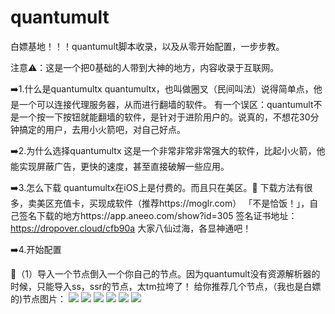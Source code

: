 # quantumult
白嫖基地！！！quantumult脚本收录，以及从零开始配置，一步步教。

注意⚠️：这是一个把0基础的人带到大神的地方，内容收录于互联网。


➡️1.什么是quantumultx   quantumultx，也叫做圈叉（民间叫法）说得简单点，他是一个可以连接代理服务器，从而进行翻墙的软件。 有一个误区：quantumult不是一个按一下按钮就能翻墙的软件，是针对于进阶用户的。说真的，不想花30分钟搞定的用户，去用小火箭吧，对自己好点。 


➡️2.为什么选择quantumultx   这是一个非常非常非常强大的软件，比起小火箭，他能实现屏蔽广告，更快的速度，甚至直接破解一些应用。 


➡️3.怎么下载   quantumultx在iOS上是付费的。而且只在美区。🥲 下载方法有很多，卖美区充值卡，买现成软件（推荐https://moglr.com） 「不是恰饭！」，自己签名下载的地方https://app.aneeo.com/show?id=305 签名证书地址：https://dropover.cloud/cfb90a 大家八仙过海，各显神通吧！

➡️4.开始配置

🥳（1）导入一个节点倒入一个你自己的节点。因为quantumult没有资源解析器的时候，只能导入ss，ssr的节点，太tm拉垮了！
给你推荐几个节点，（我也是白嫖的)节点图片：
![](https://github.com/duyufansh2008/quantumult/blob/main/IMG_0937.PNG)
![](https://github.com/duyufansh2008/quantumult/blob/main/IMG_0938.PNG)
![](https://github.com/duyufansh2008/quantumult/blob/main/IMG_0939.PNG)
![](https://github.com/duyufansh2008/quantumult/blob/main/IMG_0940.PNG)
![](https://github.com/duyufansh2008/quantumult/blob/main/IMG_0941.PNG)
![](https://github.com/duyufansh2008/quantumult/blob/main/IMG_0942.PNG)
